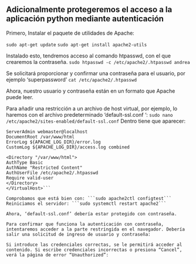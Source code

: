 <h2>Adicionalmente protegeremos el acceso a la aplicación python mediante autenticación</h2>
Primero,  Instalar el paquete de utilidades de Apache:

```sudo apt-get update```
```sudo apt-get install apache2-utils```

Instalado esto, tendremos acceso al comando htpasswd, con el que crearemos la contraseña.
	```sudo htpasswd -c /etc/apache2/.htpasswd andrea```

Se solicitará proporcionar y confirmar una contraseña para el usuario, por ejemplo ‘superpassword’
```cat /etc/apache2/.htpasswd```

Ahora, nuestro usuario y contraseña están en un formato que Apache puede leer.

Para añadir una restricción a un archivo de host virtual, por ejemplo, lo haremos con el archivo predeterminado ‘default-ssl.conf ‘:
```sudo nano /etc/apache2/sites-enabled/default-ssl.conf```
Dentro tiene que aparecer:
```<VirtualHost *:80>
ServerAdmin webmaster@localhost
DocumentRoot /var/www/html
ErrorLog ${APACHE_LOG_DIR}/error.log
CustomLog ${APACHE_LOG_DIR}/access.log combined

<Directory "/var/www/html">
AuthType Basic
AuthName "Restricted Content"
AuthUserFile /etc/apache2/.htpasswd
Require valid-user
</Directory>
</VirtualHost>```

Comprobamos que está bien con: ```sudo apache2ctl configtest```
Reiniciamos el servidor: ```sudo systemctl restart apache2```

Ahora, ‘default-ssl.conf’ debería estar protegido con contraseña.

Para confirmar que funciona la autenticación con contraseña, intentaremos acceder a la parte restringida en el navegador. Debería salir una solicitud de ingreso de usuario y contraseña:

Si introduce las credenciales correctas, se le permitirá acceder al contenido. Si escribe credenciales incorrectas o presiona “Cancel”, verá la página de error “Unauthorized”:



